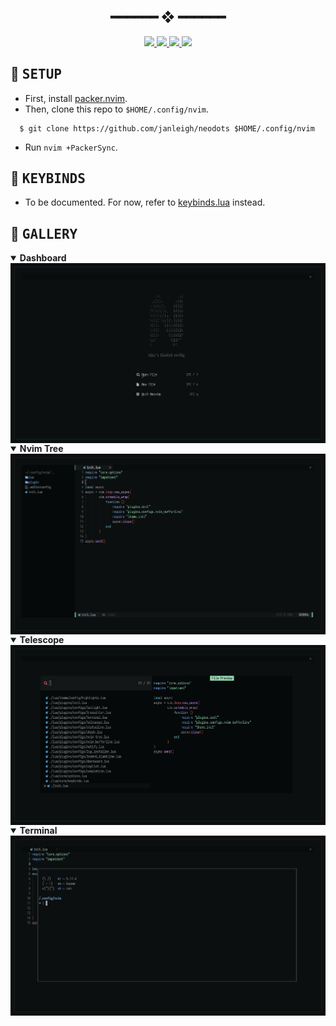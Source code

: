 <h2 align="center"> ━━━━━━  ❖  ━━━━━━ </h2>

<div align="center">
   <p></p>
   <a href="https://github.com/janleigh/neodots/stargazers">
      <img src="https://img.shields.io/github/stars/janleigh/neodots?color=%23ffb29b&labelColor=%23101415&style=for-the-badge">
   </a>
   <a href="https://github.com/janleigh/neodots/network/members/">
      <img src="https://img.shields.io/github/forks/janleigh/neodots?color=%23A2B7EE&labelColor=%23101415&style=for-the-badge">
   </a>
   <a href="https://github.com/janleigh/neodots/">
      <img src="https://img.shields.io/github/repo-size/janleigh/neodots?color=%23ee6a70&labelColor=%23101415&style=for-the-badge">
   </a>
   <a href="LICENSE.md">
      <img src="https://img.shields.io/github/license/janleigh/neodots?color=cb92f2&labelColor=101415&style=for-the-badge">
   </a>
   <br>
</div>

## :wrench: <samp>SETUP</samp>

   * First, install [packer.nvim](https://github.com/wbthomason/packer.nvim).
   * Then, clone this repo to `$HOME/.config/nvim`.
   ```
     $ git clone https://github.com/janleigh/neodots $HOME/.config/nvim
   ```
   * Run `nvim +PackerSync`.

## :herb: <samp>KEYBINDS</samp>

   * To be documented. For now, refer to [keybinds.lua](lua/core/keybinds.lua) instead.

## :japan: <samp>GALLERY</samp>

   <details open>
   <summary><strong>Dashboard</strong></summary>

   <img align="center" src="./assets/dashboard.png"/>
   </details>

   <details open>
   <summary><strong>Nvim Tree</strong></summary>

   <img align="center" src="./assets/nvim-tree.png"/>
   </details>

   <details open>
   <summary><strong>Telescope</strong></summary>

   <img align="center" src="./assets/telescope.png"/>
   </details>

   <details open>
   <summary><strong>Terminal</strong></summary>

   <img align="center" src="./assets/terminal.png"/>
   </details>
